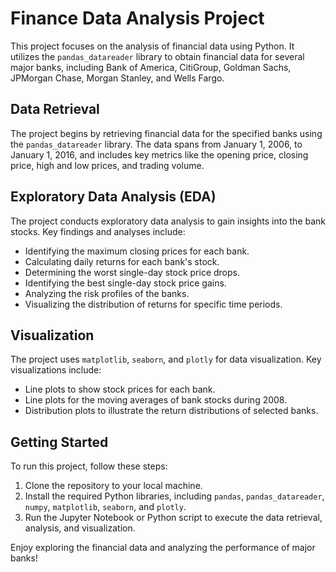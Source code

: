 # Finance Data Analysis Project

This project focuses on the analysis of financial data using Python. It utilizes the `pandas_datareader` library to obtain financial data for several major banks, including Bank of America, CitiGroup, Goldman Sachs, JPMorgan Chase, Morgan Stanley, and Wells Fargo.

## Data Retrieval

The project begins by retrieving financial data for the specified banks using the `pandas_datareader` library. The data spans from January 1, 2006, to January 1, 2016, and includes key metrics like the opening price, closing price, high and low prices, and trading volume.

## Exploratory Data Analysis (EDA)

The project conducts exploratory data analysis to gain insights into the bank stocks. Key findings and analyses include:

- Identifying the maximum closing prices for each bank.
- Calculating daily returns for each bank's stock.
- Determining the worst single-day stock price drops.
- Identifying the best single-day stock price gains.
- Analyzing the risk profiles of the banks.
- Visualizing the distribution of returns for specific time periods.

## Visualization

The project uses `matplotlib`, `seaborn`, and `plotly` for data visualization. Key visualizations include:

- Line plots to show stock prices for each bank.
- Line plots for the moving averages of bank stocks during 2008.
- Distribution plots to illustrate the return distributions of selected banks.

## Getting Started

To run this project, follow these steps:

1. Clone the repository to your local machine.
2. Install the required Python libraries, including `pandas`, `pandas_datareader`, `numpy`, `matplotlib`, `seaborn`, and `plotly`.
3. Run the Jupyter Notebook or Python script to execute the data retrieval, analysis, and visualization.

Enjoy exploring the financial data and analyzing the performance of major banks!




